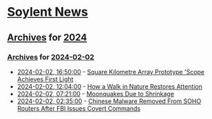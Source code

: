 # [Soylent News](../../../README.md)

## [Archives](../../index.md) for [2024](../index.md)

### [Archives](../../index.md) for [2024-02-02](index.md)

* [2024-02-02, 16:50:00](https://soylentnews.org/article.pl?sid=24/02/02/0511211&from=rss) - [Square Kilometre Array Prototype 'Scope Achieves First Light](https://soylentnews.org/article.pl?sid=24/02/02/0511211&from=rss)
* [2024-02-02, 12:04:00](https://soylentnews.org/article.pl?sid=24/02/02/056257&from=rss) - [How a Walk in Nature Restores Attention](https://soylentnews.org/article.pl?sid=24/02/02/056257&from=rss)
* [2024-02-02, 07:21:00](https://soylentnews.org/article.pl?sid=24/02/01/1930241&from=rss) - [Moonquakes Due to Shrinkage](https://soylentnews.org/article.pl?sid=24/02/01/1930241&from=rss)
* [2024-02-02, 02:35:00](https://soylentnews.org/article.pl?sid=24/02/01/1918204&from=rss) - [Chinese Malware Removed From SOHO Routers After FBI Issues Covert Commands](https://soylentnews.org/article.pl?sid=24/02/01/1918204&from=rss)
